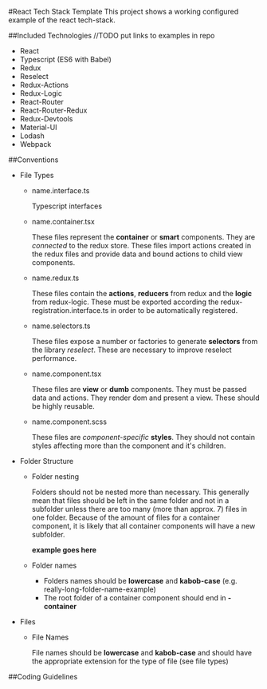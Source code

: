 #React Tech Stack Template
This project shows a working configured example of the react tech-stack.

##Included Technologies
//TODO put links to examples in repo
* React
* Typescript (ES6 with Babel)
* Redux
* Reselect
* Redux-Actions
* Redux-Logic
* React-Router
* React-Router-Redux
* Redux-Devtools
* Material-UI
* Lodash
* Webpack


##Conventions
* File Types
  * name.interface.ts 
    
    Typescript interfaces
    
  * name.container.tsx
    
    These files represent the **container** or **smart** components. They are *connected* to the redux store. 
    These files import actions created in the redux files and provide data and bound actions to child view components.
     
  * name.redux.ts
  
    These files contain the **actions**, **reducers** from redux and the **logic** from redux-logic. 
    These must be exported according the redux-registration.interface.ts in order to be automatically registered.
    
  * name.selectors.ts
  
    These files expose a number or factories to generate **selectors** from the library *reselect*. These are necessary to improve reselect performance.
   
  * name.component.tsx
   
    These files are **view** or **dumb** components. They must be passed data and actions. They render dom and present a view. These should be highly reusable.
   
  * name.component.scss
  
    These files are *component-specific* **styles**. They should not contain styles affecting more than the component and it's children.
   
* Folder Structure
  
  * Folder nesting
    
    Folders should not be nested more than necessary. This generally mean that files should be left in the same folder and not in a subfolder unless there are too many (more than approx. 7) files in one folder.
    Because of the amount of files for a container component, it is likely that all container components will have a new subfolder. 
     
    **example goes here**
     
   * Folder names
   
     * Folders names should be **lowercase** and **kabob-case** (e.g. really-long-folder-name-example)
     * The root folder of a container component should end in **-container**
   
* Files
  * File Names
    
    File names should be **lowercase** and **kabob-case** and should have the appropriate extension for the type of file (see file types)
    
##Coding Guidelines